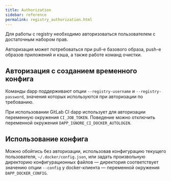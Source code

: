 ```yaml
---
title: Authorization
sidebar: reference
permalink: registry_authorization.html
---
```


Для работы с registry необходимо авторизоваться пользователем с достаточным набором прав.

Авторизация может потребоваться при pull-е базового образа, push-е образов приложений и кэша, а также работе команд очистки.

## Авторизация с созданием временного конфига

Команды dapp поддерживают опции `--registry-username` и `--registry-password`, значения которых используются при авторизации по требованию. 

При использовании GitLab CI dapp использует для авторизации переменную окружения `CI_JOB_TOKEN`. Поведение можно отключить переменной окружения `DAPP_IGNORE_CI_DOCKER_AUTOLOGIN`.

## Использование конфига

Можно обойтись без авторизации, использовав конфигурацию текущего пользователя, `~/.docker/config.json`, или задать произвольную директорию конфигурационных файлов — директория соответствует значению опции `--config` у docker-клиента — переменной окружения `DAPP_DOCKER_CONFIG`.


